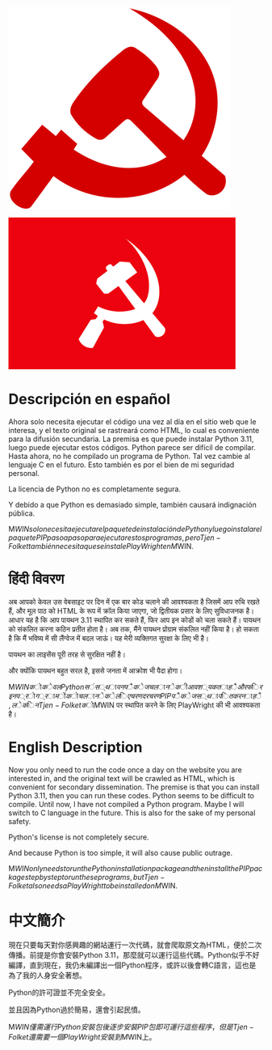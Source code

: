 ![](Emblem_of_the_PCP-Shining_Path.svg.png)

![](South_Asian_Communist_Banner.svg.png)

# Descripción en español

Ahora solo necesita ejecutar el código una vez al día en el sitio web que le interesa, y el texto original se rastreará como HTML, lo cual es conveniente para la difusión secundaria. La premisa es que puede instalar Python 3.11, luego puede ejecutar estos códigos. Python parece ser difícil de compilar. Hasta ahora, no he compilado un programa de Python. Tal vez cambie al lenguaje C en el futuro. Esto también es por el bien de mi seguridad personal.

La licencia de Python no es completamente segura.

Y debido a que Python es demasiado simple, también causará indignación pública.

M$WIN solo necesita ejecutar el paquete de instalación de Python y luego instalar el paquete PIP paso a paso para ejecutar estos programas, pero Tjen-Folket también necesita que se instale PlayWright en M$WIN.

# हिंदी विवरण

अब आपको केवल उस वेबसाइट पर दिन में एक बार कोड चलाने की आवश्यकता है जिसमें आप रुचि रखते हैं, और मूल पाठ को HTML के रूप में क्रॉल किया जाएगा, जो द्वितीयक प्रसार के लिए सुविधाजनक है। आधार यह है कि आप पायथन 3.11 स्थापित कर सकते हैं, फिर आप इन कोडों को चला सकते हैं। पायथन को संकलित करना कठिन प्रतीत होता है। अब तक, मैंने पायथन प्रोग्राम संकलित नहीं किया है। हो सकता है कि मैं भविष्य में सी लैंग्वेज में बदल जाऊं। यह मेरी व्यक्तिगत सुरक्षा के लिए भी है।

पायथन का लाइसेंस पूरी तरह से सुरक्षित नहीं है।

और क्योंकि पायथन बहुत सरल है, इससे जनता में आक्रोश भी पैदा होगा।

M$WIN को केवल Python संस्थापन पैकेज चलाने की आवश्यकता है और फिर इन प्रोग्रामों को चलाने के लिए चरण दर चरण PIP पैकेज स्थापित करना है, लेकिन Tjen-Folket को M$WIN पर स्थापित करने के लिए PlayWright की भी आवश्यकता है।

# English Description

Now you only need to run the code once a day on the website you are interested in, and the original text will be crawled as HTML, which is convenient for secondary dissemination. The premise is that you can install Python 3.11, then you can run these codes. Python seems to be difficult to compile. Until now, I have not compiled a Python program. Maybe I will switch to C language in the future. This is also for the sake of my personal safety.

Python's license is not completely secure.

And because Python is too simple, it will also cause public outrage.

M$WIN only needs to run the Python installation package and then install the PIP package step by step to run these programs, but Tjen-Folket also needs a PlayWright to be installed on M$WIN.

# 中文簡介

現在只要每天對你感興趣的網站運行一次代碼，就會爬取原文為HTML，便於二次傳播。前提是你會安裝Python 3.11，那麼就可以運行這些代碼。Python似乎不好編譯，直到現在，我仍未編譯出一個Python程序，或許以後會轉C語言，這也是為了我的人身安全著想。

Python的許可證並不完全安全。

並且因為Python過於簡易，還會引起民憤。

M$WIN僅需運行Python安裝包後逐步安裝PIP包即可運行這些程序，但是Tjen-Folket還需要一個PlayWright安裝到M$WIN上。
